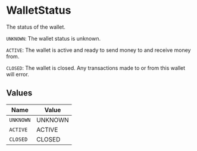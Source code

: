 # WalletStatus

The status of the wallet.

`UNKNOWN`: The wallet status is unknown.

`ACTIVE`: The wallet is active and ready to send money to and receive money from.

`CLOSED`: The wallet is closed. Any transactions made to or from this wallet will error.


## Values

| Name      | Value     |
| --------- | --------- |
| `UNKNOWN` | UNKNOWN   |
| `ACTIVE`  | ACTIVE    |
| `CLOSED`  | CLOSED    |
